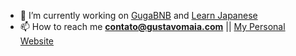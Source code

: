 - 🔭 I’m currently working on [GugaBNB](https://github.com/itsmaia/gugabnb) and [Learn Japanese](https://aprendajp.com/guide)
- 📫 How to reach me **contato@gustavomaia.com** || [My Personal Website](https://gustavomaia.com)
